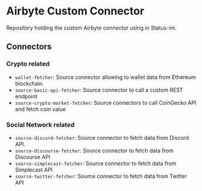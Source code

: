 # Airbyte Custom  Connector

Repository holding the custom Airbyte connector using in  Status-im.


## Connectors

### Crypto related 

* `wallet-fetcher`: Source connector allowing to wallet data from Ethereum blockchain.
* `source-basic-api-fetcher`: Source connector to call a custom REST endpoint
* `source-crypto-market-fetcher`: Source connectors to call CoinGecko API and fetch coin value

### Social Network related

* `source-discord-fetcher`: Source connector to fetch data from Discord API.
* `source-discourse-fetcher`: Source connector to fetch data from Discourse API
* `source-simplecast-fetcher`: Source connector to fetch data from Simplecast API
* `source-twitter-fetcher`: Source connector to fetch data from Twitter API

